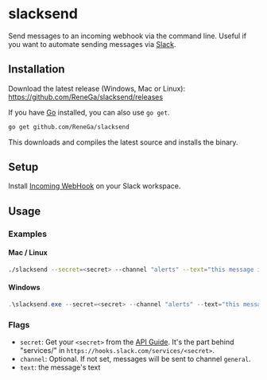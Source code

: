 # slacksend

Send messages to an incoming webhook via the command line.
Useful if you want to automate sending messages via [Slack](https://slack.com).

## Installation

Download the latest release (Windows, Mac or Linux): https://github.com/ReneGa/slacksend/releases

If you have [Go](https://golang.org/) installed, you can also use `go get`.

```sh
go get github.com/ReneGa/slacksend
```

This downloads and compiles the latest source and installs the binary.

## Setup

Install [Incoming WebHook](https://slack.com/apps/A0F7XDUAZ-incoming-webhooks) on your Slack workspace.

## Usage

### Examples

#### Mac / Linux

```Bash
./slacksend --secret=<secret> --channel "alerts" --text="this message is sent by slacksend."
```

#### Windows

```PowerShell
.\slacksend.exe --secret=<secret> --channel "alerts" --text="this message is sent by slacksend."
```

### Flags

- `secret`: Get your `<secret>` from the [API Guide](https://api.slack.com/incoming-webhooks). It's the part behind "services/" in `https://hooks.slack.com/services/<secret>`.
- `channel`: Optional. If not set, messages will be sent to channel `general`.
- `text`: the message's text
